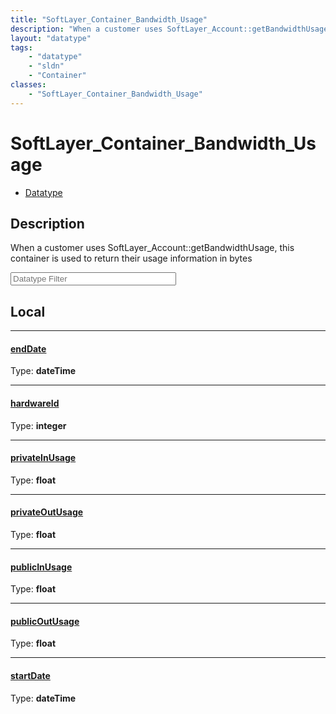 ```yaml
---
title: "SoftLayer_Container_Bandwidth_Usage"
description: "When a customer uses SoftLayer_Account::getBandwidthUsage, this container is used to return their usage information in b... "
layout: "datatype"
tags:
    - "datatype"
    - "sldn"
    - "Container"
classes:
    - "SoftLayer_Container_Bandwidth_Usage"
---
```


# SoftLayer_Container_Bandwidth_Usage
<div id='service-datatype'>
    <ul id='sldn-reference-tabs'>
        <li id='datatype'> <a href='/reference/datatypes/SoftLayer_Container_Bandwidth_Usage' >Datatype</a></li>
    </ul>
</div>

## Description 


When a customer uses SoftLayer_Account::getBandwidthUsage, this container is used to return their usage information in bytes 





<!-- Filer BEGIN -->
<div class="view-filters">
        <div class="clearfix">
            <div class="search-input-box">
                <input placeholder="Datatype Filter" onkeyup="titleSearch(inputId='prop-input', divId='properties', elementClass='prop-row')" 
                    type="text" id="prop-input" value="" size="30" maxlength="128" class="form-text">
            </div>
        </div>
</div>
<!-- Filer END -->

<div id="properties" class="content">
<div id="localProperties" class="prop-content" >

## Local
<div class="prop-row">

-----
[endDate]: #enddate
#### [endDate]
  
<span class="type-label">Type: </span>**dateTime**  



</div>
<div class="prop-row">

-----
[hardwareId]: #hardwareid
#### [hardwareId]
  
<span class="type-label">Type: </span>**integer**  



</div>
<div class="prop-row">

-----
[privateInUsage]: #privateinusage
#### [privateInUsage]
  
<span class="type-label">Type: </span>**float**  



</div>
<div class="prop-row">

-----
[privateOutUsage]: #privateoutusage
#### [privateOutUsage]
  
<span class="type-label">Type: </span>**float**  



</div>
<div class="prop-row">

-----
[publicInUsage]: #publicinusage
#### [publicInUsage]
  
<span class="type-label">Type: </span>**float**  



</div>
<div class="prop-row">

-----
[publicOutUsage]: #publicoutusage
#### [publicOutUsage]
  
<span class="type-label">Type: </span>**float**  



</div>
<div class="prop-row">

-----
[startDate]: #startdate
#### [startDate]
  
<span class="type-label">Type: </span>**dateTime**  



</div>
</div>
<!-- LOCAL PROPERTY END -->

</div>


